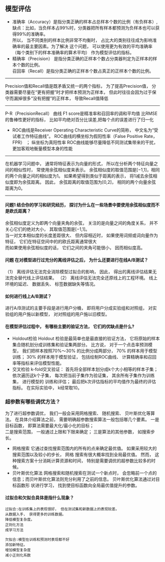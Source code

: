 ## 模型评估
* 准确率（Accuracy）是指分类正确的样本占总样本个数的比例（有负样本）,
缺点：比如，当负样本占99%时，分类器把所有样本都预测为负样本也可以获得99%的准确率。   
所以， 当不同类别的样本比例非常不均衡时， 占比大的类别往往成为影响准确率的最主要因素。为了解决
这个问题， 可以使用更为有效的平均准确率（每个类别下的样本准确率的算术平均） 作为模型评估的指标。
* 精确率（Precision） 是指分类正确的正样本个数占分类器判定为正样本的样本个数的比例。  
召回率（Recall）是指分类正确的正样本个数占真正的正样本个数的比例。  
___
Precision值和Recall值是既矛盾又统一的两个指标， 为了提高Precision值， 分类器需要尽量在“更有把握”时才把样本预测为正样本， 但此时往往会因为过于保
守而漏掉很多“没有把握”的正样本， 导致Recall值降低
___
P-R（PrecisionRecall） 曲线 F1 score是精准率和召回率的调和平均值
比RMSE的鲁棒性更好的指标， 比如平均绝对百分比误差,把每个点的误差进行了归一化

* ROC曲线是Receiver Operating Characteristic Curve的简称， 中文名为“受试者工作特征曲线”。 
ROC曲线的横坐标为假阳性率（False Positive Rate， FPR） ； 纵坐标为真阳性率
ROC曲线能够尽量降低不同测试集带来的干扰， 更加客观地衡量模型本身的性能  
___
在机器学习问题中， 通常将特征表示为向量的形式， 所以在分析两个特征向量之间的相似性时， 常使用余弦相似度来表示。 
余弦相似度的取值范围是[−1,1]，相同的两个向量之间的相似度为1。 如果希望得到类似于距离的表示， 将1减去余弦相似度即为余弦距离。 
因此， 余弦距离的取值范围为[0,2]， 相同的两个向量余弦距离为0。
___
#### 问题1 结合你的学习和研究经历， 探讨为什么在一些场景中要使用余弦相似度而不是欧氏距离？
余弦相似度定义为即两个向量夹角的余弦， 关注的是向量之间的角度关系， 并不关心它们的绝对大小， 其取值范围是[−1,1]。  
当一对文本相似度的长度差距很大、 但内容相近时， 如果使用词频或词向量作为特征， 它们在特征空间中的的欧氏距离通常很大  
而如果使用余弦相似度的话， 它们之间的夹角可能很小， 因而相似度高。

#### 问题 在对模型进行过充分的离线评估之后， 为什么还要进行在线A/B测试？
（1） 离线评估无法完全消除模型过拟合的影响， 因此， 得出的离线评估结果无法完全替代线上评估结果。
（2） 离线评估无法完全还原线上的工程环境。 线上环境的延迟、 数据丢失、 标签数据缺失等情况。 
#### 如何进行线上A/B测试？
进行A/B测试的主要手段是进行用户分桶， 即将用户分成实验组和对照组， 对实验组的用户施以新模型， 对对照组的用户施以旧模型。

#### 在模型评估过程中， 有哪些主要的验证方法， 它们的优缺点是什么?
* Holdout检验
Holdout 检验是最简单也是最直接的验证方法， 它将原始的样本集合随机划分成训练集和验证集两部分。 
比方说， 对于一个点击率预测模型， 我们把样本按照70%～30% 的比例分成两部分， 70% 的样本用于模型训练； 
30% 的样本用于模型验证， 包括绘制ROC曲线、 计算精确率和召回率等指标来评估模型性能。
* 交叉检验
k-fold交叉验证： 首先将全部样本划分成k个大小相等的样本子集；依次遍历这k个子集， 每次把当前子集作为验证集， 其余所有子集作为训练集， 进行模型的
训练和评估； 最后把k次评估指标的平均值作为最终的评估指标。 在实际实验中， k经常取10。
### 超参数有哪些调优方法？
为了进行超参数调优， 我们一般会采用网格搜索、 随机搜索、 贝叶斯优化等算法。 
在具体介绍算法之前， 需要明确超参数搜索算法一般包括哪几个要素。 一是目标函数， 即算法需要最大化/最小化的目标；   
二是搜索范围， 一般通过上限和下限来确定； 三是算法的其他参数， 如搜索步长。
* 网格搜索
它通过查找搜索范围内的所有的点来确定最优值。 如果采用较大的搜索范围以及较小的步长， 网格
搜索有很大概率找到全局最优值。 然而， 这种搜索方案十分消耗计算资源和时间， 特别是需要调优的超参数比较多的时候。
*  贝叶斯优化算法
网格搜索和随机搜索在测试一个新点时， 会忽略前一个点的信息；而贝叶斯优化算法则充分利用了之前的信息。 贝叶斯优化算法通过对目标函数形
状进行学习， 找到使目标函数向全局最优值提升的参数。 
#### 过拟合和欠拟合具体是指什么现象？
```
过拟合:在训练集上的表现很好， 但在测试集和新数据上的表现较差。
从数据入手， 获得更多的训练数据。  
降低模型复杂度。
正则化方法
成学习方法
```
```
欠拟合:模型在训练和预测时表现都不好
添加新特征。
增加模型复杂度
减小正则化系数
```
